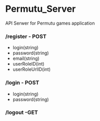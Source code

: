 # Permutu_Server
API Serwer for Permutu games application

### /register - POST

- login(string)
- password(string)
- email(string)
- userRoleID(int)
- userRoleUrlID(int)

### /login - POST

- login(string)
- password(string)

### /logout -GET
